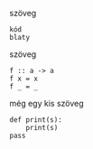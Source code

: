 szöveg

    kód
    blaty

szöveg

    f :: a -> a
    f x = x
    f _ = _
    

még egy kis szöveg

    def print(s):
        print(s)
    pass
